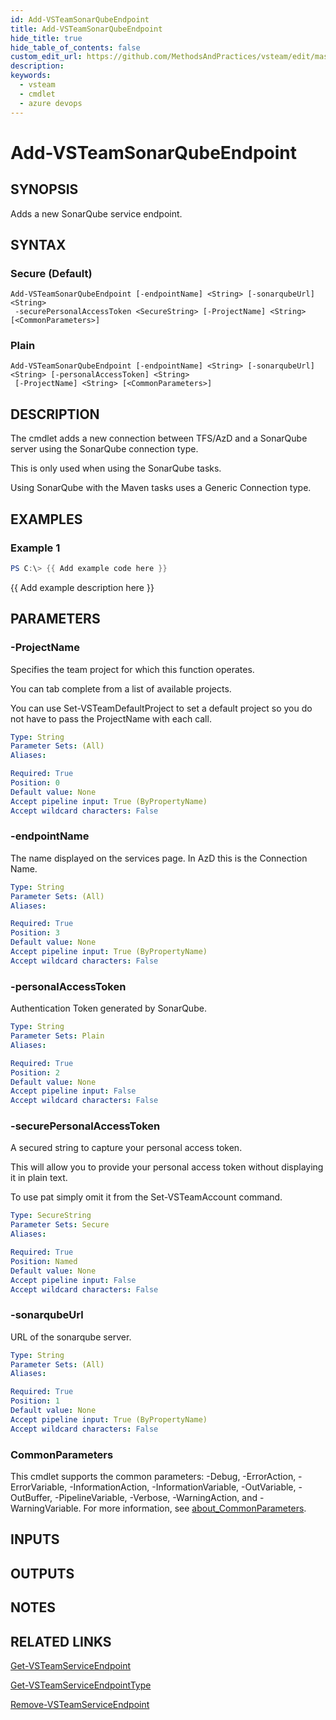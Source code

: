 ```yaml
---
id: Add-VSTeamSonarQubeEndpoint
title: Add-VSTeamSonarQubeEndpoint
hide_title: true
hide_table_of_contents: false
custom_edit_url: https://github.com/MethodsAndPractices/vsteam/edit/master/.docs/Add-VSTeamSonarQubeEndpoint.md
description: 
keywords:
  - vsteam
  - cmdlet
  - azure devops
---
```


# Add-VSTeamSonarQubeEndpoint

## SYNOPSIS
Adds a new SonarQube service endpoint.

## SYNTAX

### Secure (Default)
```
Add-VSTeamSonarQubeEndpoint [-endpointName] <String> [-sonarqubeUrl] <String>
 -securePersonalAccessToken <SecureString> [-ProjectName] <String> [<CommonParameters>]
```

### Plain
```
Add-VSTeamSonarQubeEndpoint [-endpointName] <String> [-sonarqubeUrl] <String> [-personalAccessToken] <String>
 [-ProjectName] <String> [<CommonParameters>]
```

## DESCRIPTION
The cmdlet adds a new connection between TFS/AzD and a SonarQube server using the SonarQube connection type.

This is only used when using the SonarQube tasks.

Using SonarQube with the Maven tasks uses a Generic Connection type.

## EXAMPLES

### Example 1
```powershell
PS C:\> {{ Add example code here }}
```

{{ Add example description here }}

## PARAMETERS

### -ProjectName
Specifies the team project for which this function operates.

You can tab complete from a list of available projects.

You can use Set-VSTeamDefaultProject to set a default project so you do not have to pass the ProjectName with each call.

```yaml
Type: String
Parameter Sets: (All)
Aliases:

Required: True
Position: 0
Default value: None
Accept pipeline input: True (ByPropertyName)
Accept wildcard characters: False
```

### -endpointName
The name displayed on the services page.
In AzD this is the Connection Name.

```yaml
Type: String
Parameter Sets: (All)
Aliases:

Required: True
Position: 3
Default value: None
Accept pipeline input: True (ByPropertyName)
Accept wildcard characters: False
```

### -personalAccessToken
Authentication Token generated by SonarQube.

```yaml
Type: String
Parameter Sets: Plain
Aliases:

Required: True
Position: 2
Default value: None
Accept pipeline input: False
Accept wildcard characters: False
```

### -securePersonalAccessToken
A secured string to capture your personal access token.

This will allow you to provide your personal access token without displaying it in plain text.

To use pat simply omit it from the Set-VSTeamAccount command.

```yaml
Type: SecureString
Parameter Sets: Secure
Aliases:

Required: True
Position: Named
Default value: None
Accept pipeline input: False
Accept wildcard characters: False
```

### -sonarqubeUrl
URL of the sonarqube server.

```yaml
Type: String
Parameter Sets: (All)
Aliases:

Required: True
Position: 1
Default value: None
Accept pipeline input: True (ByPropertyName)
Accept wildcard characters: False
```

### CommonParameters
This cmdlet supports the common parameters: -Debug, -ErrorAction, -ErrorVariable, -InformationAction, -InformationVariable, -OutVariable, -OutBuffer, -PipelineVariable, -Verbose, -WarningAction, and -WarningVariable. For more information, see [about_CommonParameters](http://go.microsoft.com/fwlink/?LinkID=113216).

## INPUTS

## OUTPUTS

## NOTES

## RELATED LINKS

[Get-VSTeamServiceEndpoint]()

[Get-VSTeamServiceEndpointType]()

[Remove-VSTeamServiceEndpoint]()



